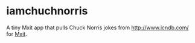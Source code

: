 # iamchuchnorris

A tiny Mxit app that pulls Chuck Norris jokes from http://www.icndb.com/ for [Mxit](https://www.mxit.com).